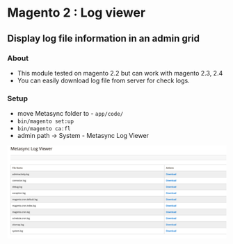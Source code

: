 # Magento 2 : Log viewer
## Display log file information in an admin grid

### About
- This module tested on magento 2.2 but can work with magento 2.3, 2.4
- You can easily download log file from server for check logs.

### Setup
- move Metasync folder to - `app/code/`
- `bin/magento set:up`
- `bin/magento ca:fl`
- admin path -> System - Metasync Log Viewer

![screen1.png](screen1.png)